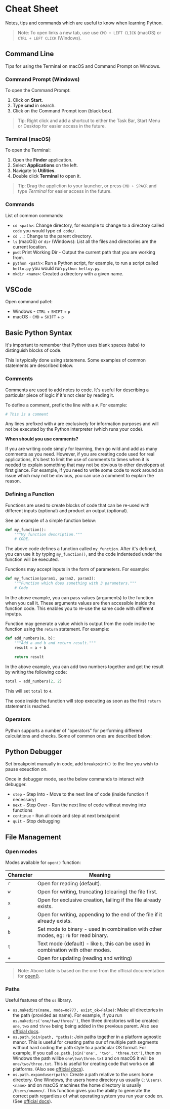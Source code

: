 # Cheat Sheet

Notes, tips and commands which are useful to know when learning Python.

> Note: To open links a new tab, use use `CMD + LEFT CLICK` (macOS) or `CTRL + LEFT CLICK` (Windows).


## Command Line

Tips for using the Terminal on macOS and Command Prompt on Windows.

### Command Prompt (Windows)

To open the Command Prompt:
 
 1. Click on **Start**.
 2. Type **cmd** in search.
 3. Click on the Command Prompt icon (black box).
 
> Tip: Right click and add a shortcut to either the Task Bar, Start Menu or Desktop for easier access in the future.


### Terminal (macOS)

To open the Terminal:

 1. Open the **Finder** application.
 2. Select **Applications** on the left.
 3. Navigate to **Utilities**.
 4. Double click **Terminal** to open it.
 
> Tip: Drag the appliction to your launcher, or press `CMD + SPACR` and type *Terminal* for easier access in the future.


### Commands

List of common commands:

 * `cd <path>`: Change directory, for example to change to a directory called `code` you would type `cd code/`.
 * `cd ..`: Change to the parent directory.
 * `ls` (macOS) or `dir` (Windows): List all the files and directories are the current location.
 * `pwd`: Print Working Dir - Output the current path that you are working from.
 * `python <path>`: Run a Python script, for example, to run a script called `hello.py` you would run `python helloy.py`.
 * `mkdir <name>`: Created a directory with a given name.


## VSCode

Open command pallet:

 * Windows - `CTRL` + `SHIFT` + `p`
 * macOS - `CMD` + `SHIFT` + `p`


## Basic Python Syntax

It's important to remember that Python uses blank spaces (tabs) to distinguish blocks of code.

This is typically done using statemens. Some examples of common statements are described below.


### Comments

Comments are used to add notes to code. It's useful for describing a particular piece of logic if it's not clear by reading it.

To define a comment, prefix the line with a `#`. For example:

```python
# This is a comment
```

Any lines prefixed with `#` are exclusively for information purposes and will not be executed by the Python interpreter (which runs your code).

**When should you use comments?** 

If you are writing code simply for learning, then go wild and add as many comments as you need. However, if you are creating code used for real applications, it's best to limit the use of comments to times when it is needed to explain something that may not be obvious to other developers at first glance. For example, if you need to write some code to work around an issue which may not be obvious, you can use a comment to explain the reason.


### Defining a Function

Functions are used to create blocks of code that can be re-used with different inputs (optional) and product an output (optional).

See an example of a simple function below:

```python
def my_function():
    """My function description."""
    # CODE.
```

The above code defines a function called `my_function`. After it's defined, you can use it by typing `my_function()`, and the code indenteded under the function will be executed.

Functions may accept inputs in the form of parameters. For example:

```python
def my_function(param1, param2, param3):
    """Function which does something with 3 parameters."""
    # Code
```

In the above example, you can pass values (arguments) to the function when you call it. These arguments values are then accessible inside the function code. This enables you to re-use the same code with different inputps.

Function may generate a value which is output from the code inside the function using the `return` statement. For example:

```python
def add_numbers(a, b):
    """Add a and b and return result."""
    result = a + b
    
    return result
```

In the above example, you can add two numbers together and get the result by writing the following code:

```python
total = add_numbers(2, 2)
```

This will set `total` to `4`.

The code inside the function will stop executing as soon as the first `return` statement is reached.

### Operators

Python supports a number of "operators" for performing different calculations and checks. Some of common ones are described below:




## Python Debugger

Set breakpoint manually in code, add `breakpoint()` to the line you wish to pause exeuction on.

Once in debugger mode, see the below commands to interact with debugger.

 * `step` - Step Into - Move to the next line of code (inside function if necessary)
 * `next` - Step Over - Run the next line of code without moving into functions
 * `continue` - Run all code and step at next breakpoint
 * `quit` - Stop debugging


## File Management

### Open modes

Modes available for `open()` function:

| Character | Meaning                                                                              |
| --------- | -------                                                                              |
| `r`       | Open for reading (default).                                                          |
| `w`       | Open for writing, truncating (clearing) the file first.                              |
| `x`       | Open for exclusive creation, failing if the file already exists.                     |
| `a`       | Open for writing, appending to the end of the file if it already exists.             |
| `b`       | Set mode to binary - used in combination with other modes, eg: `rb` for read binary. |
| `t`       | Text mode (default) - like `b`, this can be used in combination with other modes.    |
| `+`       | Open for updating (reading and writing)                                              |

 > Note: Above table is based on the one from the official documentation for [open()](https://docs.python.org/3/library/functions.html#open).

### Paths

Useful features of the `os` library.

 * `os.makedirs(name, mode=0o777, exist_ok=False)`: Make all directories in the path (provided as name). For example, if you run `os.makedirs('one/two/three/')`, then three directories will be created: `one`, `two` and `three` being being added in the previous parent. Also see [official docs](
https://docs.python.org/3/library/os.html#os.makedirs).
 * `os.path.join(path, *paths)`: Join paths together in a platform agnostic manor. This is useful for creating paths our of multiple path segments without hard coding the path style to a particular OS format. For example, if you call `os.path.join('one', 'two', 'three.txt')`, then on Windows the path willbe `one\two\three.txt` and on macOS it will be `one/two/three.txt`. This is useful for creating code that works on all platforms. (Also see [official docs](https://docs.python.org/3/library/os.path.html#os.path.join)).
 * `os.path.expanduser(path)`: Create a path relative to the users home directory. One Windows, the users home directory us usually `C:\Users\<name>` and on macOS machines the home directory is usually `/Users/<name>/`. This function gives you the ability to generate the correct path regardless of what operating system you run your code on. (See [official docs](https://docs.python.org/3/library/os.path.html#os.path.expanduser)).
 
 
